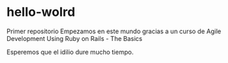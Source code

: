 # hello-wolrd
Primer repositorio
Empezamos en este mundo gracias a un curso de Agile Development Using Ruby on Rails - The Basics

Esperemos que el idilio dure mucho tiempo.
